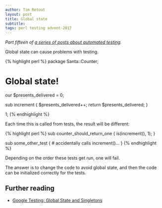 ```yaml
---
author: Tim Retout
layout: post
title: Global state
subtitle: 
tags: perl testing advent-2017
---
```


*Part fifteen of [a series of posts about automated
 testing](http://tech-blog.cv-library.co.uk/tags/#advent-2017-ref).*

Global state can cause problems with testing.

{% highlight perl %}
package Santa::Counter;

# Global state!
our $presents_delivered = 0;

sub increment {
    $presents_delivered++;
    return $presents_delivered;
}

1;
{% endhighlight %}

Each time this is called from tests, the result will be different:

{% highlight perl %}
sub counter_should_return_one {
    is(increment(), 1);
}

sub some_other_test {
    # accidentally calls increment()...
}
{% endhighlight %}

Depending on the order these tests get run, one will fail.

The answer is to change the code to avoid global state, and then the
code can be initialized correctly for the tests.

## Further reading

- [Google Testing: Global State and Singletons](https://testing.googleblog.com/2008/11/clean-code-talks-global-state-and.html)
